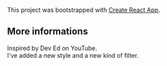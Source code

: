 This project was bootstrapped with [Create React App](https://github.com/facebook/create-react-app).

## More informations

Inspired by Dev Ed on YouTube. <br>
I've added a new style and a new kind of filter. 
